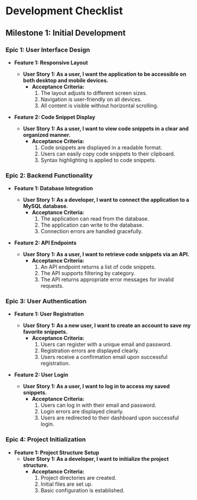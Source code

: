 # Development Checklist

## Milestone 1: Initial Development

### Epic 1: User Interface Design
- **Feature 1: Responsive Layout**
  - **User Story 1: As a user, I want the application to be accessible on both desktop and mobile devices.**
    - **Acceptance Criteria:**
      1. The layout adjusts to different screen sizes.
      2. Navigation is user-friendly on all devices.
      3. All content is visible without horizontal scrolling.

- **Feature 2: Code Snippet Display**
  - **User Story 1: As a user, I want to view code snippets in a clear and organized manner.**
    - **Acceptance Criteria:**
      1. Code snippets are displayed in a readable format.
      2. Users can easily copy code snippets to their clipboard.
      3. Syntax highlighting is applied to code snippets.

### Epic 2: Backend Functionality
- **Feature 1: Database Integration**
  - **User Story 1: As a developer, I want to connect the application to a MySQL database.**
    - **Acceptance Criteria:**
      1. The application can read from the database.
      2. The application can write to the database.
      3. Connection errors are handled gracefully.

- **Feature 2: API Endpoints**
  - **User Story 1: As a user, I want to retrieve code snippets via an API.**
    - **Acceptance Criteria:**
      1. An API endpoint returns a list of code snippets.
      2. The API supports filtering by category.
      3. The API returns appropriate error messages for invalid requests.

### Epic 3: User Authentication
- **Feature 1: User Registration**
  - **User Story 1: As a new user, I want to create an account to save my favorite snippets.**
    - **Acceptance Criteria:**
      1. Users can register with a unique email and password.
      2. Registration errors are displayed clearly.
      3. Users receive a confirmation email upon successful registration.

- **Feature 2: User Login**
  - **User Story 1: As a user, I want to log in to access my saved snippets.**
    - **Acceptance Criteria:**
      1. Users can log in with their email and password.
      2. Login errors are displayed clearly.
      3. Users are redirected to their dashboard upon successful login.

### Epic 4: Project Initialization
- **Feature 1: Project Structure Setup**
  - **User Story 1: As a developer, I want to initialize the project structure.**
    - **Acceptance Criteria:**
      1. Project directories are created.
      2. Initial files are set up.
      3. Basic configuration is established.
